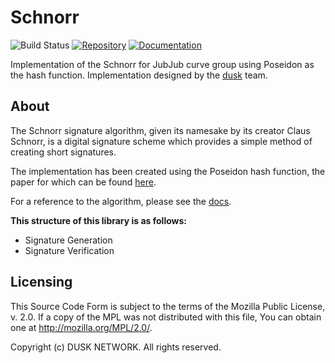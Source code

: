# Schnorr
![Build Status](https://github.com/dusk-network/schnorr/workflows/Continuous%20integration/badge.svg)
[![Repository](https://img.shields.io/badge/github-schnorr-blueviolet?logo=github)](https://github.com/dusk-network/schnorr)
[![Documentation](https://img.shields.io/badge/docs-schnorr-blue?logo=rust)](https://docs.rs/schnorr/)

Implementation of the Schnorr for JubJub curve
group using Poseidon as the hash function.
Implementation designed by the [dusk](https://dusk.network)
team. 

## About
The Schnorr signature algorithm, given its namesake
by its creator Claus Schnorr, is a digital signature 
scheme which provides a simple method of creating 
short signatures. 

The implementation has been created using the
Poseidon hash function, the paper for which can
be found [here](https://eprint.iacr.org/2019/458.pdf).

For a reference to the algorithm, please see the 
[docs](https://app.gitbook.com/@dusk-network/s/specs/proposals/rfc/rfc-17).

**This structure of this library is as follows:**

- Signature Generation
- Signature Verification

## Licensing
This Source Code Form is subject to the terms of the Mozilla Public
License, v. 2.0. If a copy of the MPL was not distributed with this
file, You can obtain one at http://mozilla.org/MPL/2.0/.

Copyright (c) DUSK NETWORK. All rights reserved.